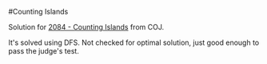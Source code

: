 #Counting Islands

Solution for [2084 - Counting Islands](http://coj.uci.cu/24h/problem.xhtml?pid=2084) from COJ.

It's solved using DFS. Not checked for optimal solution, just good enough to pass the judge's test.
